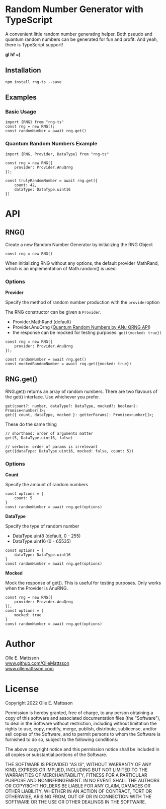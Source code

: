 # Random Number Generator with TypeScript

A convenient little random number generating helper. Both pseudo and quantum random numbers can be generated for fun and profit. And yeah, there is TypeScript support!

**gl hf =)** 

## Installation

`npm install rng-ts --save`


## Examples

### Basic Usage

```
import {RNG} from "rng-ts"
const rng = new RNG();
const randomNumber = await rng.get()
```

### Quantum Random Numbers Example

```
import {RNG, Provider, DataType} from "rng-ts"

const rng = new RNG({
    provider: Provider.AnuQrng
});

const trulyRandomNumber = await rng.get({
    count: 42,
    dataType: DataType.uint16
})
```

# API

## RNG()

Create a new Random Number Generator by initializing the RNG Object

```
const rng = new RNG()
```

When initializing RNG without any options, the default provider MathRand, which is an implementation of Math.random() is used.


### Options

**Provider**

Specify the method of random number production with the `provider`option

The RNG constructor can be given a `Provider`. 
- Provider.MathRand (default)
- Provider.AnuQrng ([Quantum Random Numbers by ANu QRNG API](https://qrng.anu.edu.au/))
 - the response can be mocked for testing purposes: `get({mocked: true})`

```
const rng = new RNG({
    provider: Provider.AnuQrng
});

const randomNumber = await rng.get()
const mockedRandomNumber = await rng.get({mocked: true})
```

## RNG.get()

RNG.get() returns an array of random numbers. There are two flavours of the get() interface. Use whichever you prefer.
```
get(count?: number, dataType?: DataType, mocked?: boolean): Promise<number[]>;
get({ count, dataType, mocked }: getterParams): Promise<number[]>;
```


These do the same thing
```
// shorthand: order of arguments matter
get(5, DataType.uint16, false)

// verbose: order of params is irrelevant
get({dataType: DataType.uint16, mocked: false, count: 5})

```


### Options

**Count**

Specify the amount of random numbers

```
const options = {
    count: 5
}
const randomNumber = await rng.get(options)

```

**DataType**

Specify the type of random number

- DataType.uint8 (default, 0 - 255)
- DataType.uint16 (0 - 65535)

```
const options = {
    dataType: DataType.uint16
}
const randomNumber = await rng.get(options)
```


**Mocked**  

Mock the response of get(). This is useful for testing purposes. Only works when the Provider is AnuRNG.

```
const rng = new RNG({
    provider: Provider.AnuQrng
});
const options = {
    mocked: true
}
const randomNumber = await rng.get(options)
```




# Author
Olle E. Mattsson  
www.github.com/OlleMattsson  
www.ollemattsson.com  


# License

Copyright 2022 Olle E. Mattsson

Permission is hereby granted, free of charge, to any person obtaining a copy of this software and associated documentation files (the "Software"), to deal in the Software without restriction, including without limitation the rights to use, copy, modify, merge, publish, distribute, sublicense, and/or sell copies of the Software, and to permit persons to whom the Software is furnished to do so, subject to the following conditions:

The above copyright notice and this permission notice shall be included in all copies or substantial portions of the Software.

THE SOFTWARE IS PROVIDED "AS IS", WITHOUT WARRANTY OF ANY KIND, EXPRESS OR IMPLIED, INCLUDING BUT NOT LIMITED TO THE WARRANTIES OF MERCHANTABILITY, FITNESS FOR A PARTICULAR PURPOSE AND NONINFRINGEMENT. IN NO EVENT SHALL THE AUTHORS OR COPYRIGHT HOLDERS BE LIABLE FOR ANY CLAIM, DAMAGES OR OTHER LIABILITY, WHETHER IN AN ACTION OF CONTRACT, TORT OR OTHERWISE, ARISING FROM, OUT OF OR IN CONNECTION WITH THE SOFTWARE OR THE USE OR OTHER DEALINGS IN THE SOFTWARE.